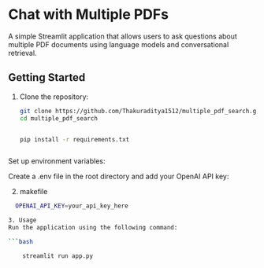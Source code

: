 # Chat with Multiple PDFs

A simple Streamlit application that allows users to ask questions about multiple PDF documents using language models and conversational retrieval.

## Getting Started

1. Clone the repository:

   ```bash
   git clone https://github.com/Thakuraditya1512/multiple_pdf_search.git
   cd multiple_pdf_search


   pip install -r requirements.txt



Set up environment variables:

Create a .env file in the root directory and add your OpenAI API key:

2. makefile
 ```bash 
   OPENAI_API_KEY=your_api_key_here

3. Usage
Run the application using the following command:

```bash

     streamlit run app.py


